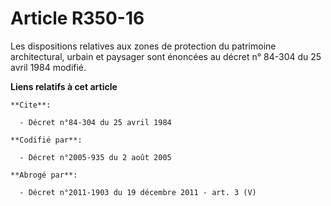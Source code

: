 # Article R350-16

Les dispositions relatives aux zones de protection du patrimoine architectural, urbain et paysager sont énoncées au décret n°
84-304 du 25 avril 1984 modifié.

**Liens relatifs à cet article**

	**Cite**:

	  - Décret n°84-304 du 25 avril 1984

	**Codifié par**:

	  - Décret n°2005-935 du 2 août 2005

	**Abrogé par**:

	  - Décret n°2011-1903 du 19 décembre 2011 - art. 3 (V)
